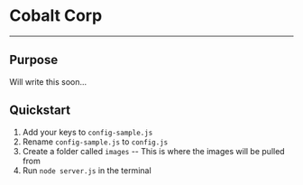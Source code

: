 # Cobalt Corp
---
## Purpose

Will write this soon...

## Quickstart

1. Add your keys to `config-sample.js`
2. Rename `config-sample.js` to `config.js`
3. Create a folder called `images` -- This is where the images will be pulled from
3. Run `node server.js` in the terminal